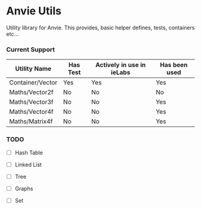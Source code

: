 # Anvie Utils

Utility library for Anvie. This provides, basic helper defines, tests, containers etc...

### Current Support

| Utility Name     | Has Test | Actively in use in ieLabs | Has been used |
|------------------|----------|------------------------------|---------------|
| Container/Vector | Yes      | Yes                          | Yes           |
| Maths/Vector2f   | No       | No                           | No            |
| Maths/Vector3f   | No       | No                           | Yes           |
| Maths/Vector4f   | No       | No                           | Yes           |
| Maths/Matrix4f   | No       | No                           | Yes           |

### TODO

- [ ] Hash Table
- [ ] Linked List
- [ ] Tree
- [ ] Graphs
- [ ] Set

